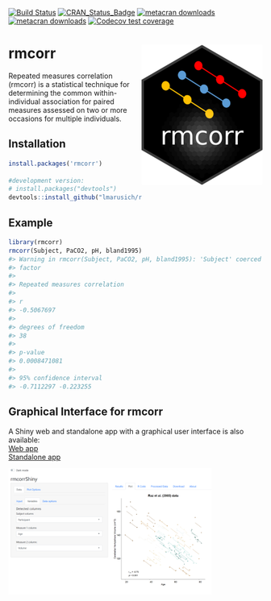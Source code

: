 
<!-- README.md is generated from README.Rmd. Please edit that file -->

[![Build
Status](https://travis-ci.org/lmarusich/rmcorr.svg?branch=master)](https://travis-ci.org/lmarusich/rmcorr)
[![CRAN_Status_Badge](https://www.r-pkg.org/badges/version/rmcorr)](https://cran.r-project.org/package=rmcorr)
[![metacran
downloads](https://cranlogs.r-pkg.org/badges/grand-total/rmcorr)](https://cran.r-project.org/package=rmcorr)
[![metacran
downloads](https://cranlogs.r-pkg.org/badges/rmcorr)](https://cran.r-project.org/package=rmcorr)
[![Codecov test
coverage](https://codecov.io/gh/lmarusich/rmcorr/branch/master/graph/badge.svg)](https://app.codecov.io/gh/lmarusich/rmcorr?branch=master)

# rmcorr <img src="man/figures/logo.png" align="right" />

Repeated measures correlation (rmcorr) is a statistical technique for
determining the common within-individual association for paired measures
assessed on two or more occasions for multiple individuals.

## Installation

``` r
install.packages('rmcorr')

#development version:
# install.packages("devtools")
devtools::install_github("lmarusich/rmcorr")
```

## Example

``` r
library(rmcorr)
rmcorr(Subject, PaCO2, pH, bland1995)
#> Warning in rmcorr(Subject, PaCO2, pH, bland1995): 'Subject' coerced into a
#> factor
#> 
#> Repeated measures correlation
#> 
#> r
#> -0.5067697
#> 
#> degrees of freedom
#> 38
#> 
#> p-value
#> 0.0008471081
#> 
#> 95% confidence interval
#> -0.7112297 -0.223255
```

## Graphical Interface for rmcorr

A Shiny web and standalone app with a graphical user interface is also
available: <br>
<a href="https://lmarusich.shinyapps.io/shiny_rmcorr/">Web app</a> <br>
<a href="https://github.com/lmarusich/rmcorrShiny">Standalone app</a>

<img src="man/figures/rmcorr_example_input_plot.jpg" width="80%" />
